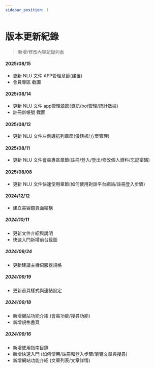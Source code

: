 ```yaml
---
sidebar_position: 1
---
```


# 版本更新紀錄

> 新增/修改內容記錄列表

#### 2025/08/15

- 更新 NLU 文件 APP管理章節(建置)
- 會員專區 截圖

#### 2025/08/14

- 更新 NLU 文件 app管理章節(資訊/bot管理/統計數據)
- 註冊新帳號 截圖

#### 2025/08/12

- 更新 NLU 文件左側導航列章節(儀錶板/方案管理)

#### 2025/08/11

- 更新 NLU 文件會員專區章節(註冊/登入/登出/修改個人資料/忘記密碼)

#### 2025/08/08

- 更新 NLU 文件快速使用章節(如何使用對話平台網站/註冊登入步驟)

#### 2024/12/12

- 建立美容鏡頁面結構

##### 2024/10/11

- 更新文件介紹與說明
- 快速入門新增前台截圖

##### 2024/09/24

- 更新建議主機伺服器規格

##### 2024/09/19

- 更新首頁樣式與連結設定

##### 2024/09/18

- 新增網站功能介紹 (會員功能/搜尋功能)
- 新增規格書頁

##### 2024/09/16

- 新增使用指南目錄
- 新增快速入門 (如何使用/註冊和登入步驟/瀏覽文章與搜尋)
- 新增網站功能介紹 (文章列表/文章詳情)
